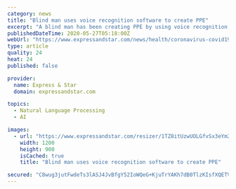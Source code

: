 ```yaml
---
category: news
title: "Blind man uses voice recognition software to create PPE"
excerpt: "A blind man has been creating PPE by using voice recognition software with a 3D printer. Carl Galloway, from Wolverhampton, lost his sight five years ago and before the coronavirus lockdown he attended the Beacon Centre for the Blind,"
publishedDateTime: 2020-05-27T05:18:00Z
webUrl: "https://www.expressandstar.com/news/health/coronavirus-covid19/2020/05/27/blind-man-uses-3d-printer-to-create-ppe/"
type: article
quality: 24
heat: 24
published: false

provider:
  name: Express & Star
  domain: expressandstar.com

topics:
  - Natural Language Processing
  - AI

images:
  - url: "https://www.expressandstar.com/resizer/1TZ8itUzwUOLGfvSx3eYm2rB4eU=/1200x0/filters:quality(100)/cloudfront-us-east-1.images.arcpublishing.com/expressandstar.mna/J5L76IKOQ5C5LAPQNJ6N7QLRIA.jpg"
    width: 1200
    height: 900
    isCached: true
    title: "Blind man uses voice recognition software to create PPE"

secured: "C8wug3jutFwdeTs3lASJ4JvBfgY52IoWQeG+KjuTrYAKh7dB0TlzKIsfXQETVXdM6HTyQ1bumk4KLcb6PIWEpIz1OU68jGpXEOzCrYez8dA8MF1Bo+6fp2mcY4QXTCM3Tez12vnTrbW8TzHLFbZBz+9l+kUZIB3K7lHOLpnzoEI03lBd5Ko6ocEHo1pz18kJgOlt1zVGWT3NZDmKzoMHc1cqXw3PTnnyT4foaB8LReZDYUq+ZYT4hC/NqsCJqjH3WIfC4HLvR5QEqbrjVYf5hnKs4QVCTVuCQ2wPxLBbGjLMn0H/A48/9KajHQ4XlHUa;u5+677aR+Ay3qsY/9UIKTg=="
---
```


